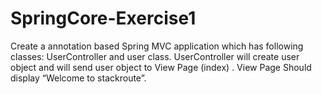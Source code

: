 # SpringCore-Exercise1

Create a annotation based Spring MVC application which has following classes:
 UserController and user class. 
UserController will create user object and will send user object to View Page (index) . 
 View Page Should display “Welcome <user> to stackroute”.
